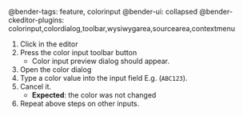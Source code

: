 @bender-tags: feature, colorinput
@bender-ui: collapsed
@bender-ckeditor-plugins: colorinput,colordialog,toolbar,wysiwygarea,sourcearea,contextmenu

1. Click in the editor
1. Press the color input toolbar button
	* Color input preview dialog should appear.
1. Open the color dialog
1. Type a color value into the input field E.g. (`ABC123`).
1. Cancel it.
	* **Expected**: the color was not changed
1. Repeat above steps on other inputs.
